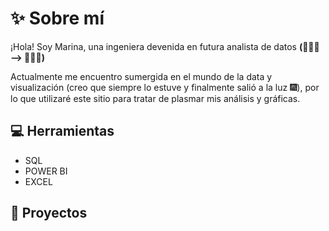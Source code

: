 # ✨ Sobre mí

¡Hola! Soy Marina, una ingeniera devenida en futura analista de datos **(👷🏻‍♀️ --> 👩🏻‍💻)**

Actualmente me encuentro sumergida en el mundo de la data y visualización (creo que siempre lo estuve y finalmente salió a la luz 🎆), por lo que utilizaré este sitio para tratar de plasmar mis análisis y gráficas.

## 💻 Herramientas
- SQL
- POWER BI
- EXCEL

## 💼 Proyectos
